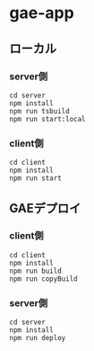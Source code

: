 # gae-app

## ローカル
### server側
```
cd server
npm install
npm run tsbuild
npm run start:local
```

### client側
```
cd client
npm install
npm run start
```

## GAEデプロイ
### client側
```
cd client
npm install
npm run build
npm run copyBuild
```

### server側
```
cd server
npm install
npm run deploy
```

